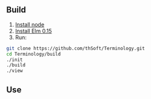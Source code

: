 ## Build

1. [Install node](http://nodejs.org/download/)
1. [Install Elm 0.15](http://elm-lang.org/Install.elm)
1. Run:
```bash
git clone https://github.com/thSoft/Terminology.git
cd Terminology/build
./init
./build
./view
```

## Use

